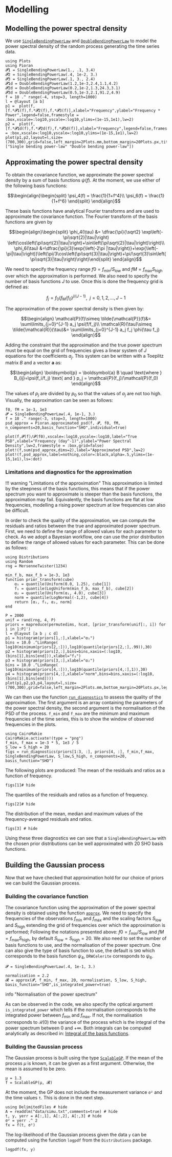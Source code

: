 # Modelling

## Modelling the power spectral density

We use [`SingleBendingPowerLaw`](@ref) and [`DoubleBendingPowerLaw`](@ref) to model the power spectral density of the random process generating the time series data.

```@example modelling
using Plots
using Pioran
𝓟1 = SingleBendingPowerLaw(1., .1, 3.4)
𝓟2 = SingleBendingPowerLaw(.4, 1e-2, 3.)
𝓟3 = SingleBendingPowerLaw(.1, 3., 2.4)
𝓟1d = DoubleBendingPowerLaw(1.2,1e-3,2.4,1.1,4.2)
𝓟2d = DoubleBendingPowerLaw(0.2,1e-2,1.3,24.3,3.1)
𝓟3d = DoubleBendingPowerLaw(0.5,1e-3,2.1,91.2,4.9)
f = 10 .^ range(-4, stop=3, length=1000)
l = @layout [a b]
p1 =  plot(f,[f.*𝓟1(f),f.*𝓟2(f),f.*𝓟3(f)],xlabel="Frequency",ylabel="Frequency * Power",legend=false,framestyle = :box,xscale=:log10,yscale=:log10,ylims=(1e-15,1e1),lw=2)
p2 =  plot(f,[f.*𝓟1d(f),f.*𝓟2d(f),f.*𝓟3d(f)],xlabel="Frequency",legend=false,framestyle = :box,xscale=:log10,yscale=:log10,ylims=(1e-15,1e1),lw=2)
plot(p1,p2,layout=l,size=(700,300),grid=false,left_margin=2Plots.mm,bottom_margin=20Plots.px,title=["Single bending power-law" "Double bending power-law"])
```

## Approximating the power spectral density

To obtain the covariance function, we approximate the power spectral density by a sum of basis functions $\psi(f)$. At the moment, we use either of the following basis functions:

```math
\begin{align}\begin{split}
\psi_4(f) = \frac{1}{1+f^4}\\
\psi_6(f) = \frac{1}{1+f^6}
\end{split}
\end{align}
```
These basis functions have analytical Fourier transforms and are used to approximate the covariance function. The Fourier transform of the basis functions are given by

```math
\begin{align}\begin{split}
\phi_4(\tau) &= \dfrac{\pi}{\sqrt2} \exp\left(-\pi\sqrt{2}|\tau|\right) \left(\cos\left(\pi\sqrt{2}|\tau|\right)+\sin\left(\pi\sqrt{2}|\tau|\right)\right)\\
\phi_6(\tau) &=\dfrac{\pi}{3}\exp{\left(-2\pi |\tau|\right)}+\exp{\left(-\pi|\tau|\right)}\left(\pi/3\cos\left(\pi\sqrt{3}|\tau|\right)+\pi/\sqrt{3}\sin\left(\pi\sqrt{3}|\tau|\right)\right)\end{split}
\end{align}
```

We need to specify the frequency range $f0=f_\mathrm{min}/S_\mathrm{low}$ and $fM=f_\mathrm{max}S_\mathrm{high}$ over which the approximation is performed. We also need to specify the number of basis functions $J$ to use. Once this is done the frequency grid is defined as:

```math
f_j=f_0\left({f_M}/{f_0}\right)^{j/(J-1)}, ~~j=0,1,2,\dots,J-1
```

The approximation of the power spectral density is then given by:

```math
\begin{align}
    \mathcal{P}(f)\simeq \tilde{\mathcal{P}}(f)&=  \sum\limits_{j=0}^{J-1} a_j \psi(f/f_j)\\
    \mathcal{R}(\tau)\simeq \tilde{\mathcal{R}}(\tau)&= \sum\limits_{j=0}^{J-1} a_j f_j \phi(\tau f_j)
\end{align}
```

Adding the constraint that the approximation and the true power spectrum must be equal on the grid of frequencies gives a linear system of $J$ equations for the coefficients $a_j$. This system can be written with a Toeplitz matrix $B$  and a vector $\boldsymbol{a}$ as:

```math
\begin{align}
\boldsymbol{p} = \boldsymbol{a} B \quad \text{where } B_{ij}=\psi(f_i/f_j) \text{ and } p_j = \mathcal{P}(f_j)/\mathcal{P}(f_0)
\end{align}
```

The values of $p_j$ are divided by $p_0$ so that the values of $a_j$ are not too high. Visually, the approximation can be seen as follows:
```@example modelling
f0, fM = 1e-3, 1e3
𝓟 = SingleBendingPowerLaw(.4, 1e-1, 3.)
f = 10 .^ range(-3, stop=3, length=1000)
psd_approx = Pioran.approximated_psd(f, 𝓟, f0, fM, n_components=20,basis_function="SHO",individual=true)

plot(f,𝓟(f)/𝓟(f0),xscale=:log10,yscale=:log10,label="True PSD",xlabel="Frequency (day^-1)",ylabel="Power Spectral Density",lw=2,framestyle = :box,grid=false)
plot!(f,sum(psd_approx,dims=2),label="Approximated PSD",lw=2)
plot!(f,psd_approx,label=nothing,color=:black,alpha=.5,ylims=(1e-15,1e1),ls=:dot)
```

### Limitations and diagnostics for the approximation

!!! warning "Limitations of the approximation"
    This approximation is limited by the steepness of the basis functions, this means that if the power spectrum you want to approximate is steeper than the basis functions, the approximation may fail. Equivalently, the basis functions are flat at low frequencies, modelling a rising power spectrum at low frequencies can also be difficult.

In order to check the quality of the approximation, we can compute the residuals and ratios between the true and approximated power spectrum. First, we need to define the range of allowed values for each parameter to check. As we adopt a Bayesian workflow, one can use the prior distribution to define the range of allowed values for each parameter. This can be done as follows:

```@example modelling
using Distributions
using Random
rng = MersenneTwister(1234)

min_f_b, max_f_b = 1e-3, 1e3
function prior_transform(cube)
    α₁ = quantile(Uniform(0.0, 1.25), cube[1])
    f₁ = quantile(LogUniform(min_f_b, max_f_b), cube[2])
    α₂ = quantile(Uniform(α₁, 4.0), cube[3])
    norm = quantile(LogNormal(-1,2), cube[4])
    return [α₁, f₁, α₂, norm]
end

P = 2000
unif = rand(rng, 4, P)
priors = mapreduce(permutedims, hcat, [prior_transform(unif[:, i]) for i in 1:P]')
l = @layout [a b ; c d]
p1 = histogram(priors[1,:],xlabel="α₁")
bins = 10.0 .^LinRange( log10(minimum(priors[2,:])),log10(quantile(priors[2,:],.99)),30)
p2 = histogram(priors[2,:],bins=bins,xaxis=(:log10,(bins[1],bins[end])),xlabel="f₁")
p3 = histogram(priors[3,:],xlabel="α₂")
bins = 10.0 .^LinRange( log10(minimum(priors[4,:])),log10(quantile(priors[4,:],1)),30)
p4 = histogram(priors[4,:],xlabel="norm",bins=bins,xaxis=(:log10,(bins[1],bins[end])))
plot(p1,p2,p3,p4,layout=l,size=(700,300),grid=false,left_margin=2Plots.mm,bottom_margin=20Plots.px,legend=false)
```

We can then use the function [`run_diagnostics`](@ref) to assess the quality of the approximation.
The first argument is an array containing the parameters of the power spectral density, the second argument is the normalisation of the PSD of the process. `f_min` and `f_max` are the minimum and maximum frequencies of the time series, this is to show the window of observed frequencies in the plots.

```@example modelling
using CairoMakie
CairoMakie.activate!(type = "png")
f_min, f_max = 1e-3 * 5, 1e3 / 5
S_low = S_high = 20
figs = run_diagnostics(priors[1:3, :], priors[4, :], f_min,f_max, SingleBendingPowerLaw, S_low,S_high, n_components=20, basis_function="SHO")
```
The following plots are produced:
The mean of the residuals and ratios as a function of frequency.
```@example modelling
figs[1]# hide
```

The quantiles of the residuals and ratios as a function of frequency.
```@example modelling
figs[2]# hide
```
The distribution of the mean, median and maximum values of the frequency-averaged residuals and ratios.
```@example modelling
figs[3] # hide
```

Using these three diagnostics we can see that a `SingleBendingPowerLaw` with the chosen prior distributions can be well approximated with 20 SHO basis functions.


## Building the Gaussian process

Now that we have checked that approximation hold for our choice of priors we can build the Gaussian process.

### Building the covariance function

The covariance function using the approximation of the power spectral density is obtained using the function [`approx`](@ref). We need to specify the frequencies of the observations $f_\mathrm{min}$ and $f_\mathrm{max}$ and the scaling factors $S_\mathrm{low}$ and $S_\mathrm{high}$ extending the grid of frequencies over which the approximation is performed; Following the notations presented above: $f0=f_\mathrm{min}/S_\mathrm{low}$ and $fM = f_\mathrm{max}S_\mathrm{high}$, by default $S_\mathrm{low}=S_\mathrm{high}=20$. We also need to set the number of basis functions to use, and the normalisation of the power spectrum. One can also give the type of basis function to use, the default is `SHO` which corresponds to the basis function $\psi_4$, `DRWCelerite` corresponds to $\psi_6$.


```@example modelling
𝓟 = SingleBendingPowerLaw(.4, 1e-1, 3.)

normalisation = 2.2
𝓡 = approx(𝓟, f_min, f_max, 20, normalisation, S_low, S_high, basis_function="SHO",is_integrated_power=true)
```

 info "Normalisation of the power spectrum"

As can be observed in the code, we also specify the optical argument `is_integrated_power` which tells if the normalisation corresponds to the integrated power between $f_\mathrm{min}$ and $f_\mathrm{max}$. If not, the normalisation corresponds to $\mathcal{R}(0)$ the variance of the process which is the integral of the power spectrum between $0$ and $+\infty$. Both integrals can be computed analytically as described in: [Integral of the basis functions](@ref).

### Building the Gaussian process

The Gaussian process is built using the type [`ScalableGP`](@ref). If the mean of the process $\mu$ is known, it can be given as a first argument. Otherwise, the mean is assumed to be zero.

```@example modelling
μ = 1.3
f = ScalableGP(μ, 𝓡)
```
At the moment, the GP does not include the measurement variance `σ²` and the time values `t`. This is done in the next step.
```@example modelling
using DelimitedFiles # hide
A = readdlm("data/simu.txt",comments=true) # hide
t, y, yerr = A[:,1], A[:,2], A[:,3] # hide
σ² = yerr .^ 2
fx = f(t, σ²)
```
The log-likelihood of the Gaussian process given the data `y` can be computed using the function `logpdf` from the `Distributions` package.
```@example modelling
logpdf(fx, y)
```